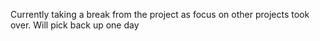 Currently taking a break from the project as focus on other projects took over. Will pick back up one day
